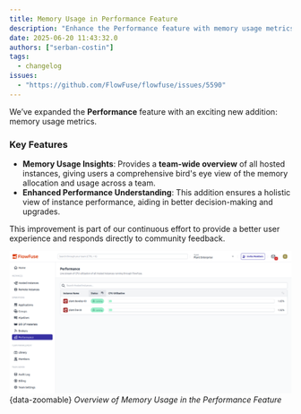 ```yaml
---
title: Memory Usage in Performance Feature
description: "Enhance the Performance feature with memory usage metrics"
date: 2025-06-20 11:43:32.0  
authors: ["serban-costin"]
tags:
  - changelog
issues:
  - "https://github.com/FlowFuse/flowfuse/issues/5590"
---
```


We’ve expanded the **Performance** feature with an exciting new addition: memory usage metrics.

### Key Features

- **Memory Usage Insights**: Provides a **team-wide overview** of all hosted instances, giving users a comprehensive bird's eye view of the memory allocation and usage across a team.
- **Enhanced Performance Understanding**: This addition ensures a holistic view of instance performance, aiding in better decision-making and upgrades.

This improvement is part of our continuous effort to provide a better user experience and responds directly to community feedback.

![Illustration of the New Feature](./images/team-performance.png){data-zoomable}
_Overview of Memory Usage in the Performance Feature_
